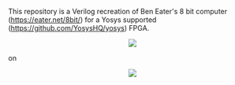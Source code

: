 This repository is a Verilog recreation of Ben Eater's 8 bit computer (https://eater.net/8bit/) for a Yosys supported (https://github.com/YosysHQ/yosys) FPGA.
<p align="center">
<img src=![8bit-computer](https://user-images.githubusercontent.com/41923667/200206998-739c6e8a-5656-42ff-be9c-70d46075dbb0.jpg)/>
</p>
on
<p align="center">
<img src=![image](https://user-images.githubusercontent.com/41923667/200207019-058e51d4-db84-4428-9c96-3a2f6536caec.png)/>
</p>
